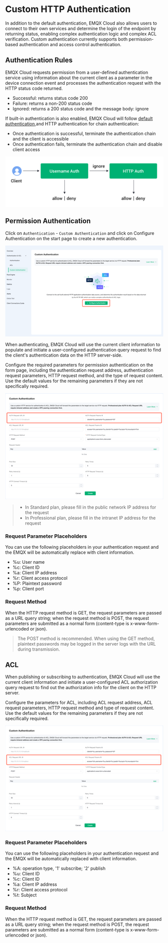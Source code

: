 # Custom HTTP Authentication

In addition to the default authentication, EMQX Cloud also allows users to connect to their own services and determine the login of the endpoint by returning status, enabling complex authentication logic and complex ACL verification. Custom authentication currently supports both permission-based authentication and access control authentication.

## Authentication Rules

EMQX Cloud requests permission from a user-defined authentication service using information about the current client as a parameter in the device connection event and processes the authentication request with the HTTP status code returned.

- Successful: returns status code 200  
- Failure: returns a non-200 status code
- Ignored: returns a 200 status code and the message body: ignore
  
If built-in authentication is also enabled, EMQX Cloud will follow [default authentication](https://docs.emqx.com/en/cloud/latest/deployments/auth.html),and HTTP authentication for chain authentication:

- Once authentication is successful, terminate the authentication chain and the client is accessible
- Once authentication fails, terminate the authentication chain and disable client access

 ![auth_chain](./_assets/auth_chain_en.png)

## Permission Authentication

 Click on `Authentication` - `Custom Authentication` and click on Configure Authentication on the start page to create a new authentication.

 ![http_auth](./_assets/http_default.png)

When authenticating, EMQX Cloud will use the current client information to populate and initiate a user-configured authentication query request to find the client's authentication data on the HTTP server-side.

Configure the required parameters for permission authentication on the form page, including the authentication request address, authentication request parameters, HTTP request method, and the type of request content. Use the default values for the remaining parameters if they are not specifically required.

 ![http_auth](./_assets/http_auth_1.png)

> - In Standard plan, please fill in the public network IP address for the request
> - In Professional plan, please fill in the intranet IP address for the request



### Request Parameter Placeholders
You can use the following placeholders in your authentication request and the EMQX will be automatically replace with client information.

 - %u: User name
 - %c: Client ID
 - %a: Client IP address
 - %r: Client access protocol
 - %P: Plaintext password
 - %p: Client port

 

### Request Method
When the HTTP request method is GET, the request parameters are passed as a URL query string; when the request method is POST, the request parameters are submitted as a normal form (content-type is x-www-form-urlencoded or json).

> The POST method is recommended. When using the GET method, plaintext passwords may be logged in the server logs with the URL during transmission.

## ACL
 
 When publishing or subscribing to authentication, EMQX Cloud will use the current client information and initiate a user-configured ACL authorization query request to find out the authorization info for the client on the HTTP server.

 Configure the parameters for ACL, including ACL request address, ACL request parameters, HTTP request method and type of request content. Use the default values for the remaining parameters if they are not specifically required.

  ![http_auth](./_assets/http_auth_2.png)

### Request Parameter Placeholders

You can use the following placeholders in your authentication request and the EMQX will be automatically replaced with client information.

 - %A: operation type, '1' subscribe; '2' publish
 - %u: Client ID
 - %c: Client ID
 - %a: Client IP address
 - %r: Client access protocol
 - %t: Subject
 
### Request Method
When the HTTP request method is GET, the request parameters are passed as a URL query string; when the request method is POST, the request parameters are submitted as a normal form (content-type is x-www-form-urlencoded or json).